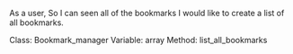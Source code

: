 As a user, 
So I can seen all of the bookmarks 
I would like to create a list of all bookmarks.

Class: Bookmark_manager
Variable: array
Method: list_all_bookmarks